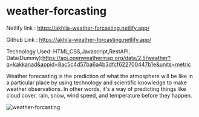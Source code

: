 # weather-forcasting

Netlify link :  https://akhila-weather-forcasting.netlify.app/

Github Link :  https://akhila-weather-forcasting.netlify.app/

Technology Used: HTML,CSS,Javascript,RestAPI,
Data(Dummy):https://api.openweathermap.org/data/2.5/weather?q=kakkanad&appid=8ac5c4d57ba6a4b3dfcf622700447b1e&units=metric


Weather forecasting is the prediction of what the atmosphere will be like in a particular place by using technology and scientific knowledge to make weather observations. In other words, it's a way of predicting things like cloud cover, rain, snow, wind speed, and temperature before they happen.

![weather-forcasting](https://github.com/akhilanithin/weather-forcasting/assets/122517142/a82ca1d0-54e0-49de-a6d1-ab66d69dfaa4)
